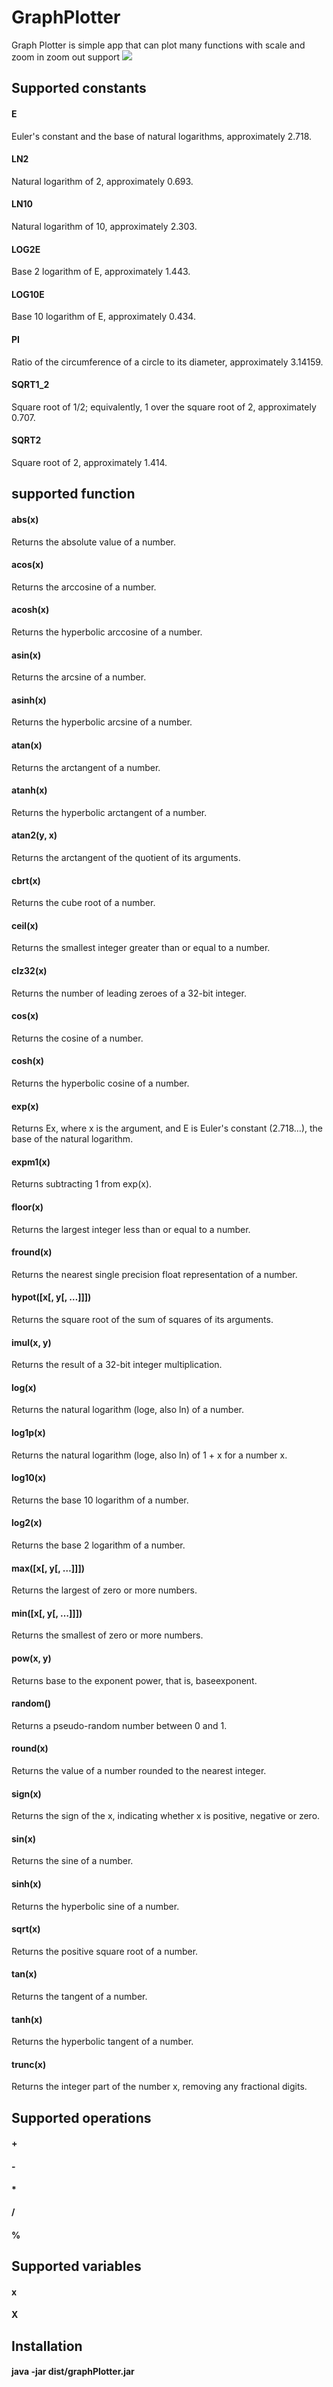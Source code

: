 # GraphPlotter
Graph Plotter is simple app that can plot many functions with scale and zoom in zoom out support 
![](result.png?raw=true)




## Supported constants
#### E
Euler's constant and the base of natural logarithms, approximately 2.718.
#### LN2
Natural logarithm of 2, approximately 0.693.
#### LN10
Natural logarithm of 10, approximately 2.303.
#### LOG2E
Base 2 logarithm of E, approximately 1.443.
#### LOG10E
Base 10 logarithm of E, approximately 0.434.
#### PI
Ratio of the circumference of a circle to its diameter, approximately 3.14159.
#### SQRT1_2
Square root of 1/2; equivalently, 1 over the square root of 2, approximately 0.707.
#### SQRT2
Square root of 2, approximately 1.414.



## supported function
#### abs(x)
Returns the absolute value of a number.
#### acos(x)
Returns the arccosine of a number.
#### acosh(x)
Returns the hyperbolic arccosine of a number.
#### asin(x)
Returns the arcsine of a number.
#### asinh(x)
Returns the hyperbolic arcsine of a number.
#### atan(x)
Returns the arctangent of a number.
#### atanh(x)
Returns the hyperbolic arctangent of a number.
#### atan2(y, x)
Returns the arctangent of the quotient of its arguments.
#### cbrt(x)
Returns the cube root of a number.
#### ceil(x)
Returns the smallest integer greater than or equal to a number.
#### clz32(x)
Returns the number of leading zeroes of a 32-bit integer.
#### cos(x)
Returns the cosine of a number.
#### cosh(x)
Returns the hyperbolic cosine of a number.
#### exp(x)
Returns Ex, where x is the argument, and E is Euler's constant (2.718…), the base of the natural logarithm.
#### expm1(x)
Returns subtracting 1 from exp(x).
#### floor(x)
Returns the largest integer less than or equal to a number.
#### fround(x)
Returns the nearest single precision float representation of a number.
#### hypot([x[, y[, …]]])
Returns the square root of the sum of squares of its arguments.
#### imul(x, y)
Returns the result of a 32-bit integer multiplication.
#### log(x)
Returns the natural logarithm (loge, also ln) of a number.
#### log1p(x)
Returns the natural logarithm (loge, also ln) of 1 + x for a number x.
#### log10(x)
Returns the base 10 logarithm of a number.
#### log2(x)
Returns the base 2 logarithm of a number.
#### max([x[, y[, …]]])
Returns the largest of zero or more numbers.
#### min([x[, y[, …]]])
Returns the smallest of zero or more numbers.
#### pow(x, y)
Returns base to the exponent power, that is, baseexponent.
#### random()
Returns a pseudo-random number between 0 and 1.
#### round(x)
Returns the value of a number rounded to the nearest integer.
#### sign(x)
Returns the sign of the x, indicating whether x is positive, negative or zero.
#### sin(x)
Returns the sine of a number.
#### sinh(x)
Returns the hyperbolic sine of a number.
#### sqrt(x)
Returns the positive square root of a number.
#### tan(x)
Returns the tangent of a number.
#### tanh(x)
Returns the hyperbolic tangent of a number.
#### trunc(x)
Returns the integer part of the number x, removing any fractional digits.



## Supported operations
#### +
#### -
#### *
#### /
#### %


## Supported variables
#### x
#### X


## Installation
#### java -jar dist/graphPlotter.jar
